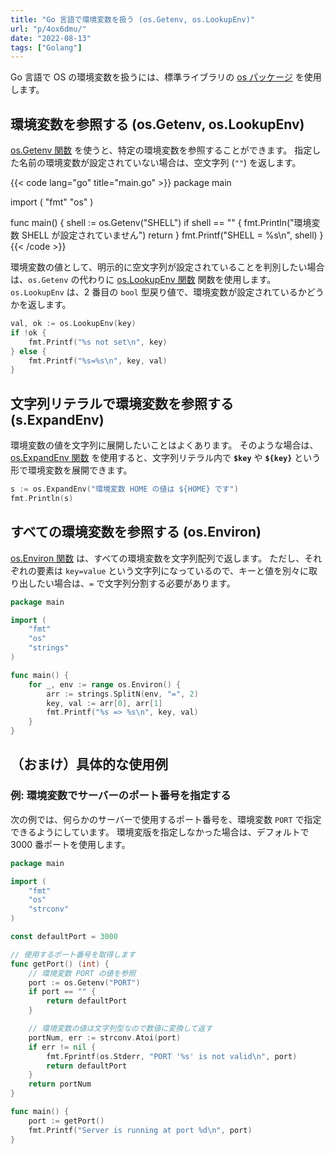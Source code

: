 ```yaml
---
title: "Go 言語で環境変数を扱う (os.Getenv, os.LookupEnv)"
url: "p/4ox6dmu/"
date: "2022-08-13"
tags: ["Golang"]
---
```


Go 言語で OS の環境変数を扱うには、標準ライブラリの [os パッケージ](https://pkg.go.dev/os) を使用します。


環境変数を参照する (os.Getenv, os.LookupEnv)
----

[os.Getenv 関数](https://pkg.go.dev/os#Getenv) を使うと、特定の環境変数を参照することができます。
指定した名前の環境変数が設定されていない場合は、空文字列 (`""`) を返します。

{{< code lang="go" title="main.go" >}}
package main

import (
	"fmt"
	"os"
)

func main() {
	shell := os.Getenv("SHELL")
	if shell == "" {
		fmt.Println("環境変数 SHELL が設定されていません")
		return
	}
	fmt.Printf("SHELL = %s\n", shell)
}
{{< /code >}}

環境変数の値として、明示的に空文字列が設定されていることを判別したい場合は、`os.Getenv` の代わりに [os.LookupEnv 関数](https://pkg.go.dev/os#LookupEnv) 関数を使用します。
`os.LookupEnv` は、2 番目の `bool` 型戻り値で、環境変数が設定されているかどうかを返します。

```go
val, ok := os.LookupEnv(key)
if !ok {
	fmt.Printf("%s not set\n", key)
} else {
	fmt.Printf("%s=%s\n", key, val)
}
```


文字列リテラルで環境変数を参照する (s.ExpandEnv)
----

環境変数の値を文字列に展開したいことはよくあります。
そのような場合は、[os.ExpandEnv 関数](https://pkg.go.dev/os#ExpandEnv) を使用すると、文字列リテラル内で __`$key`__ や __`${key}`__ という形で環境変数を展開できます。

```go
s := os.ExpandEnv("環境変数 HOME の値は ${HOME} です")
fmt.Println(s)
```


すべての環境変数を参照する (os.Environ)
----

[os.Environ 関数](https://pkg.go.dev/os#Environ) は、すべての環境変数を文字列配列で返します。
ただし、それぞれの要素は `key=value` という文字列になっているので、キーと値を別々に取り出したい場合は、`=` で文字列分割する必要があります。

```go
package main

import (
	"fmt"
	"os"
	"strings"
)

func main() {
	for _, env := range os.Environ() {
		arr := strings.SplitN(env, "=", 2)
		key, val := arr[0], arr[1]
		fmt.Printf("%s => %s\n", key, val)
	}
}
```


（おまけ）具体的な使用例
----

### 例: 環境変数でサーバーのポート番号を指定する

次の例では、何らかのサーバーで使用するポート番号を、環境変数 `PORT` で指定できるようにしています。
環境変版を指定しなかった場合は、デフォルトで 3000 番ポートを使用します。

```go
package main

import (
	"fmt"
	"os"
	"strconv"
)

const defaultPort = 3000

// 使用するポート番号を取得します
func getPort() (int) {
	// 環境変数 PORT の値を参照
	port := os.Getenv("PORT")
	if port == "" {
		return defaultPort
	}

	// 環境変数の値は文字列型なので数値に変換して返す
	portNum, err := strconv.Atoi(port)
	if err != nil {
		fmt.Fprintf(os.Stderr, "PORT '%s' is not valid\n", port)
		return defaultPort
	}
	return portNum
}

func main() {
	port := getPort()
	fmt.Printf("Server is running at port %d\n", port)
}
```

